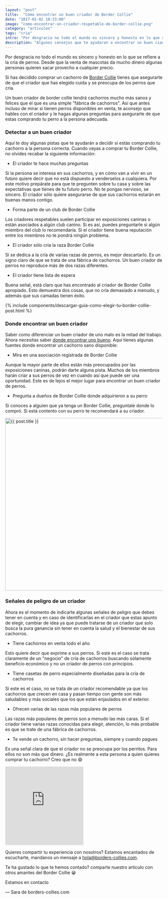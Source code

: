 ```yaml
---
layout: "post"
title:  "Cómo encontrar un buen criador de Border Collie"
date: "2017-01-02 18:33:00"
image: "como-encontrar-un-criador-respetable-de-border-collie.png"
category: "articulos"
tags: "cria"
intro: "Por desgracia no todo el mundo es sincero y honesto en lo que se refiere a la cría de perros. Desde que la venta de..."
description: "Algunos consejos que te ayudaran a encontrar un buen ciador de Border Collie"
---
```


Por desgracia no todo el mundo es sincero y honesto en lo que se refiere a la cría de perros. Desde que la venta de  mascotas  da mucho dinero algunas personas quieren sacar provecho a cualquier precio.

Si has decidido comprar un cachorro de <a href="{{ site.url }}/el-caracter-del-border-collie/">Border Collie</a> tienes que asegurarte de que el criador que has elegido cuida y se preocupa de los perros que cría.

Un buen criador de border collie tendrá cachorros mucho más sanos y felices que el que es una simple "fábrica de cachorros". Así que antes incluso de mirar si tienen perros disponibles en venta, te aconsejo que hables con el criador y le hagas algunas preguntas para asegurarte de que estas comprando tu perro a la persona adecuada.

<h3>Detectar a un buen criador</h3>

Aquí te doy algunas pistas que te ayudarán a decidir si estás comprando tu cachorro a la persona correcta. Cuando vayas a comprar tu Border Collie, no olvides recabar la siguiente información:

- El criador te hace muchas preguntas

Si la persona se interesa en sus cachorros, y en cómo van a vivir  en un futuro quiere decir que no está dispuesto a venderselos a cualquiera.  Por este motivo prepárate para que te pregunten sobre tu casa y sobre las expectativas  que tienes de tu futuro perro. No te pongas nervioso, se sincero. El criador sólo quiere asegurarse de que sus cachorros estarán en buenas manos contigo.

- Forma parte de un club de Border Collie

Los criadores respetables suelen participar en exposiciones caninas o están asociados a algún club canino. Si es así, puedes preguntarle si algún miembro del club lo recomendaría. Si el criador tiene buena reputación entre los miembros no te pondrá ningún problema.

- El criador sólo cría la raza Border Collie

Si se dedica a la cría de varias razas de perros, es mejor descartarlo. Es un signo claro de que se trata de una fábrica de cachorros. Un buen criador de perros no reproduce más de dos razas diferentes.

- El criador tiene lista de espera

Buena señal, está claro que has encontrado al criador de Border Collie apropiado. Esto demuestra dos cosas, que no cría demasiado a menudo, y además que sus camadas tienen éxito.

{% include components/descargar-guia-como-elegir-tu-border-collie-post.html %}

<h3>Donde encontrar un buen criador</h3>

Saber como diferenciar un buen criador de uno malo es la mitad del trabajo. Ahora necesitas saber <a href="{{ site.url }}/direcciones-utiles-para-comprar-o-adoptar-border-collie">donde encontrar uno bueno</a>. Aquí tienes algunas fuentes donde encontrar un cachorro sano disponible:  

- Mira en una asociación registrada de Border Collie

Aunque la mayor parte de ellos están más preocupados por las exposiciones caninas, podrán darte alguna pista. Muchos de los miembros harán criar a sus perros de vez en cuando así que puede ser una oportunidad. Este es de lejos el mejor lugar para encontrar un buen criador de perros.

- Pregunta a dueños de Border Collie donde adquirieron a su perro

Si conoces a alguien que ya tenga un Border Collie, preguntale donde lo compró. Si está contento con su perro te recomendará a su criador.

<div class="text-center">
<img src= "{{site.url}}/assets/img/articulos/como-encontrar-un-criador-respetable-de-border-collie-2.jpg" width="550" height="auto" alt="{{ post.title }}">
</div>

<h3>Señales de peligro de un criador</h3>

Ahora es el momento de indicarte algunas señales de peligro que debes tener en cuenta y en caso de identificarlas en el criador que estas apunto de elegir, cambiar de idea ya que puede tratarse de un criador que solo busca la pura ganancia sin tener en cuenta la salud y el bienestar de sus cachorros.

- Tiene cachorros en venta todo el año

Esto quiere decir que exprime a sus perros. Si este es el caso se trata claramente de un "negocio" de cría de cachorros buscando sólamente beneficio económico y no un criador de perros con principios.

- Tiene casetas de perro especialmente diseñadas para la cría de cachorros

Si este es el caso, no se trata de un criador recomendable  ya que los cachorros que crecen en casa y pasan tiempo con gente son más saludables y más sociales que los que están enjaulados en el exterior.

- Ofrecen varias de las razas más populares de perros

Las razas más populares de perros son a menudo las más caras. Si el criador tiene varias razas conocidas para elegir, atención, lo más probable es que se trate de una fábrica de cachorros.

- Te vende un cachorro, sin hacer preguntas, siempre y cuando pagues

Es una señal clara  de que el criador no se preocupa por los perritos. Para ellos no son más que dinero. ¿Es realmente a esta  persona a quien quieres comprar tu cachorro? Creo que no 😄

<div class="text-center">
  <iframe src="https://rcm-eu.amazon-adsystem.com/e/cm?o=30&p=22&l=ur1&category=pets&banner=00S1N256W5CYHCQZ5AG2&f=ifr&linkID=66ceab1cc6f0385fe5f60ea8ba5e3fb1&t=bordecolli06-21&tracking_id=bordecolli06-21" width="250" height="250" scrolling="no" border="0" marginwidth="0" style="border:none;" frameborder="0"></iframe>
</div>

Quieres compartir tu experiencia con nosotros? Estamos encantados de escucharte, mandanos un mensaje a hola@borders-collies.com.

Te ha gustado lo que te hemos contado? comparte nuestro articulo con otros amantes del Border Collie 😀

Estamos en contacto

— Sara de borders-collies.com
